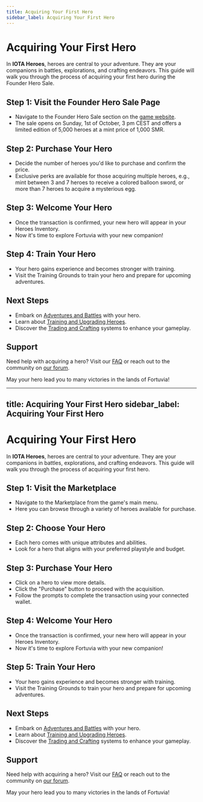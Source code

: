 ```yaml
---
title: Acquiring Your First Hero
sidebar_label: Acquiring Your First Hero
---
```


# Acquiring Your First Hero

In **IOTA Heroes**, heroes are central to your adventure. They are your companions in battles, explorations, and crafting endeavors. This guide will walk you through the process of acquiring your first hero during the Founder Hero Sale.

## Step 1: Visit the Founder Hero Sale Page

- Navigate to the Founder Hero Sale section on the [game website](https://game.iotaheroes.com).
- The sale opens on Sunday, 1st of October, 3 pm CEST and offers a limited edition of 5,000 heroes at a mint price of 1,000 SMR.

## Step 2: Purchase Your Hero

- Decide the number of heroes you'd like to purchase and confirm the price.
- Exclusive perks are available for those acquiring multiple heroes, e.g., mint between 3 and 7 heroes to receive a colored balloon sword, or more than 7 heroes to acquire a mysterious egg.

## Step 3: Welcome Your Hero

- Once the transaction is confirmed, your new hero will appear in your Heroes Inventory.
- Now it's time to explore Fortuvia with your new companion!

## Step 4: Train Your Hero

- Your hero gains experience and becomes stronger with training.
- Visit the Training Grounds to train your hero and prepare for upcoming adventures.

## Next Steps

- Embark on [Adventures and Battles](../game-mechanics/adventures.md) with your hero.
- Learn about [Training and Upgrading Heroes](../game-mechanics/training.md).
- Discover the [Trading and Crafting](../game-mechanics/trading.md) systems to enhance your gameplay.

## Support

Need help with acquiring a hero? Visit our [FAQ](../faq/general.md) or reach out to the community on [our forum](https://forum.iotaheroes.com).

May your hero lead you to many victories in the lands of Fortuvia!





---
title: Acquiring Your First Hero
sidebar_label: Acquiring Your First Hero
---

# Acquiring Your First Hero

In **IOTA Heroes**, heroes are central to your adventure. They are your companions in battles, explorations, and crafting endeavors. This guide will walk you through the process of acquiring your first hero.


## Step 1: Visit the Marketplace

- Navigate to the Marketplace from the game's main menu.
- Here you can browse through a variety of heroes available for purchase.

## Step 2: Choose Your Hero

- Each hero comes with unique attributes and abilities.
- Look for a hero that aligns with your preferred playstyle and budget.

## Step 3: Purchase Your Hero

- Click on a hero to view more details.
- Click the "Purchase" button to proceed with the acquisition.
- Follow the prompts to complete the transaction using your connected wallet.

## Step 4: Welcome Your Hero

- Once the transaction is confirmed, your new hero will appear in your Heroes Inventory.
- Now it's time to explore Fortuvia with your new companion!

## Step 5: Train Your Hero

- Your hero gains experience and becomes stronger with training.
- Visit the Training Grounds to train your hero and prepare for upcoming adventures.

## Next Steps

- Embark on [Adventures and Battles](../game-mechanics/adventures.md) with your hero.
- Learn about [Training and Upgrading Heroes](../game-mechanics/training.md).
- Discover the [Trading and Crafting](../game-mechanics/trading.md) systems to enhance your gameplay.

## Support

Need help with acquiring a hero? Visit our [FAQ](../faq/general.md) or reach out to the community on [our forum](https://forum.iotaheroes.com).

May your hero lead you to many victories in the lands of Fortuvia!
